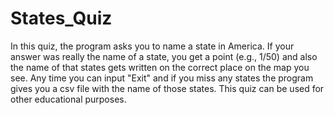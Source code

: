 # States_Quiz
In this quiz, the program asks you to name a state in America. If your answer was really the name of a state, you get a point (e.g., 1/50) and also the name of that states gets written on the correct place on the map you see. Any time you can input "Exit" and if you miss any states the program gives you a csv file with the name of those states. This quiz can be used for other educational purposes.
